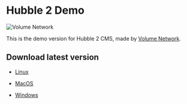# Hubble 2 Demo
![Volume Network](https://www.volumenetwork.com/images/logo/white_256_w.png)

This is the demo version for Hubble 2 CMS, made by [Volume Network](https://www.volumenetwork.com/).

## Download latest version

- [Linux](https://github.com/volumenetwork/hubble2-client-demo-public/releases/latest/download/hubble2-client-0.5.2.x86_64.rpm)

- [MacOS](https://github.com/volumenetwork/hubble2-client-demo-public/releases/latest/download/hubble2-client-0.5.2.dmg)

- [Windows](https://github.com/volumenetwork/hubble2-client-demo-public/releases/latest/download/hubble2-client-setup-0.5.2.exe)

